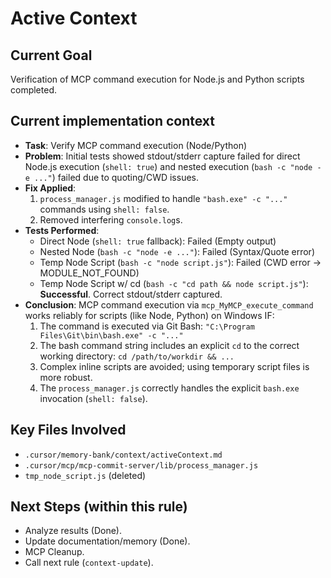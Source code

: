 # Active Context

## Current Goal
Verification of MCP command execution for Node.js and Python scripts completed.

## Current implementation context
- **Task**: Verify MCP command execution (Node/Python)
- **Problem**: Initial tests showed stdout/stderr capture failed for direct Node.js execution (`shell: true`) and nested execution (`bash -c "node -e ..."`) failed due to quoting/CWD issues.
- **Fix Applied**: 
    1. `process_manager.js` modified to handle `"bash.exe" -c "..."` commands using `shell: false`.
    2. Removed interfering `console.log`s.
- **Tests Performed**: 
    - Direct Node (`shell: true` fallback): Failed (Empty output)
    - Nested Node (`bash -c "node -e ..."`): Failed (Syntax/Quote error)
    - Temp Node Script (`bash -c "node script.js"`): Failed (CWD error -> MODULE_NOT_FOUND)
    - Temp Node Script w/ cd (`bash -c "cd path && node script.js"`): **Successful**. Correct stdout/stderr captured.
- **Conclusion**: MCP command execution via `mcp_MyMCP_execute_command` works reliably for scripts (like Node, Python) on Windows IF:
    1. The command is executed via Git Bash: `"C:\Program Files\Git\bin\bash.exe" -c "..."`
    2. The bash command string includes an explicit `cd` to the correct working directory: `cd /path/to/workdir && ...`
    3. Complex inline scripts are avoided; using temporary script files is more robust.
    4. The `process_manager.js` correctly handles the explicit `bash.exe` invocation (`shell: false`).

## Key Files Involved
- `.cursor/memory-bank/context/activeContext.md`
- `.cursor/mcp/mcp-commit-server/lib/process_manager.js`
- `tmp_node_script.js` (deleted)

## Next Steps (within this rule)
- Analyze results (Done).
- Update documentation/memory (Done).
- MCP Cleanup.
- Call next rule (`context-update`).